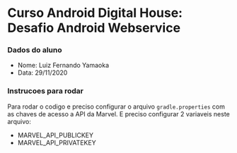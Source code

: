 # Curso Android Digital House: Desafio Android Webservice

### Dados do aluno

* Nome: Luiz Fernando Yamaoka
* Data: 29/11/2020

### Instrucoes para rodar

Para rodar o codigo e preciso configurar o arquivo `gradle.properties` com as chaves de acesso a API da Marvel. E preciso configurar 2 variaveis neste arquivo:

* MARVEL_API_PUBLICKEY
* MARVEL_API_PRIVATEKEY 
